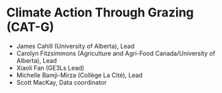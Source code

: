 # Climate Action Through Grazing (CAT-G)

* James Cahill (University of Alberta), Lead
* Carolyn Fitzsimmons (Agriculture and Agri-Food Canada/University of Alberta), Lead
* Xiaoli Fan (GE3Ls Lead)
* Michelle Bamji-Mirza (Collège La Cité), Lead
* Scott MacKay, Data coordinator
